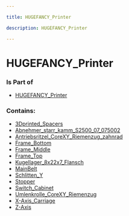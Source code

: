```yaml
---

title: HUGEFANCY_Printer

description: HUGEFANCY_Printer

---
```

# HUGEFANCY_Printer
<script>
    var geoarray = '{"MainBelt": {}, "Kugellager_8x22x7_Flansch": {}, "Frame_Middle": {"Frame_Middle_Left": {"SpiegelnSquare_Tube_40x40_265": {}, "SpiegelnSquare_Tube_40x40_schr-g_kurz": {}, "SpiegelnSquare_Tube_40x40_760": {}, "SpiegelnSquare_Tube_40x40_1180": {}, "SpiegelnSquare_Tube_40x40_2520": {}, "SpiegelnSquare_Tube_40x40_230": {}, "SpiegelnSquare_Tube_40x40_schr-g_lang": {}, "SpiegelnSquare_Tube_40x40_schr-g_mittel": {}, "SpiegelnSquare_Tube_40x40_795": {}}, "Frame_Middle_Right": {"Square_Tube_30x30x2_schr-g_kurz": {}, "Square_Tube_30x30x2_760": {}, "Square_Tubing__30x30x2_1180": {}, "Square_Tube_30x30x2_230": {}, "Square_Tube_30x30x2_795": {}, "Square_Tube_30x30x2_schr-g_lang": {}, "Square_Tube_30x30x2_2520": {}, "Square_Tube_30x30x2_265": {}, "Square_Tube_30x30x2_schr-g_mittel": {}}}, "Z-Axis": {"M8_Aussensechskant_110": {}, "Gegenpressplatte_Extruder": {}, "Farbmischeinheit": {"Schrittmotor_Nema_17_ST4118X0404-A": {}, "farbmischer_platte_2": {}, "Farbmischeinheit_Befestigung_2": {"Block_03": {}}}, "Einlauf": {"Einlauf_Extruder": {}, "Einlauf_Auslaufteil": {}}, "Treiber_Nanotec_N5_Modbus_RTU": {}, "Tank_Fenster_mitte": {}, "Tank_Trichter_Blech": {}, "Hitzeschild_Extruder_Trichter": {}, "Endstopliner_z": {}, "Kondensator_Servomotor": {}, "Seite_L-fter": {}, "geh-use_Endstop_z": {}, "Trichter_Granulat": {}, "Tank_Fenster_oben": {}, "Servo_Extruderantrieb": {"Getriebe_Servo_Nanotec_GPLE80-2S-F87": {"Getriebe_Servo_Nanotec_210-217_065-001": {}, "Getriebe_Servo_Nanotec_PLE80_2_14_38_73_98P4_B5_M6": {}}, "Servo_Nanotec_DB87L": {}}, "Riemenrad_M-dler_HTD_3M_36Z_17023600": {}, "Riemen1-2": {}, "Relayeinheit_AC": {"Box_AC_Relays_Deckel": {}, "SSR-40_DA": {"SSR-40_DA_iam88": {"SSR-40_DA_BOTTOM_ipt": {}, "SSR-40_DA_Small_P_W_S_iam64": {"SSR-40_DA_Screw_ipt": {}, "SSR-40_DA_Lock_Washer_ipt": {}, "SSR-40_DA_Small_Plate_ipt": {}}, "SSR-40_DA_TOP_ipt": {}, "SSR-40_DA_Large_P_W_S_iam77": {"SSR-40_DA_Screw_ipt": {}, "SSR-40_DA_Lock_Washer_ipt": {}, "SSR-40_DA_Big_Plate_ipt": {}}, "SSR-40_DA_Large_P_W_S_iam63": {"SSR-40_DA_Screw_ipt": {}, "SSR-40_DA_Lock_Washer_ipt": {}, "SSR-40_DA_Big_Plate_ipt": {}}, "SSR-40_DA_Small_P_W_S_iam46": {"SSR-40_DA_Screw_ipt": {}, "SSR-40_DA_Lock_Washer_ipt": {}, "SSR-40_DA_Small_Plate_ipt": {}}}}, "Box_AC_Relays": {}, "SSR-40_DA93": {"SSR-40_DA_iam89": {"SSR-40_DA_Small_P_W_S_iam84": {"SSR-40_DA_Screw_ipt": {}, "SSR-40_DA_Lock_Washer_ipt": {}, "SSR-40_DA_Small_Plate_ipt": {}}, "SSR-40_DA_BOTTOM_ipt": {}, "SSR-40_DA_Large_P_W_S_iam43": {"SSR-40_DA_Screw_ipt": {}, "SSR-40_DA_Lock_Washer_ipt": {}, "SSR-40_DA_Big_Plate_ipt": {}}, "SSR-40_DA_TOP_ipt": {}, "SSR-40_DA_Small_P_W_S_iam32": {"SSR-40_DA_Screw_ipt": {}, "SSR-40_DA_Lock_Washer_ipt": {}, "SSR-40_DA_Small_Plate_ipt": {}}, "SSR-40_DA_Large_P_W_S_iam": {"SSR-40_DA_Screw_ipt": {}, "SSR-40_DA_Lock_Washer_ipt": {}, "SSR-40_DA_Big_Plate_ipt": {}}}}, "SSR-40_DA90": {"SSR-40_DA_iam": {"SSR-40_DA_BOTTOM_ipt": {}, "SSR-40_DA_Large_P_W_S_iam50": {"SSR-40_DA_Screw_ipt": {}, "SSR-40_DA_Lock_Washer_ipt": {}, "SSR-40_DA_Big_Plate_ipt": {}}, "SSR-40_DA_TOP_ipt": {}, "SSR-40_DA_Large_P_W_S_iam65": {"SSR-40_DA_Screw_ipt": {}, "SSR-40_DA_Lock_Washer_ipt": {}, "SSR-40_DA_Big_Plate_ipt": {}}, "SSR-40_DA_Small_P_W_S_iam41": {"SSR-40_DA_Screw_ipt": {}, "SSR-40_DA_Lock_Washer_ipt": {}, "SSR-40_DA_Small_Plate_ipt": {}}, "SSR-40_DA_Small_P_W_S_iam": {"SSR-40_DA_Screw_ipt": {}, "SSR-40_DA_Lock_Washer_ipt": {}, "SSR-40_DA_Small_Plate_ipt": {}}}}, "SSR-40_DA91": {"SSR-40_DA_iam86": {"SSR-40_DA_BOTTOM_ipt": {}, "SSR-40_DA_Small_P_W_S_iam29": {"SSR-40_DA_Screw_ipt": {}, "SSR-40_DA_Lock_Washer_ipt": {}, "SSR-40_DA_Small_Plate_ipt": {}}, "SSR-40_DA_TOP_ipt": {}, "SSR-40_DA_Small_P_W_S_iam55": {"SSR-40_DA_Screw_ipt": {}, "SSR-40_DA_Lock_Washer_ipt": {}, "SSR-40_DA_Small_Plate_ipt": {}}, "SSR-40_DA_Large_P_W_S_iam69": {"SSR-40_DA_Screw_ipt": {}, "SSR-40_DA_Lock_Washer_ipt": {}, "SSR-40_DA_Big_Plate_ipt": {}}, "SSR-40_DA_Large_P_W_S_iam26": {"SSR-40_DA_Screw_ipt": {}, "SSR-40_DA_Lock_Washer_ipt": {}, "SSR-40_DA_Big_Plate_ipt": {}}}}, "SC4-4": {}, "Wago_221-415": {}}, "Gegenpressring_Spannbuchse_Extruder": {}, "Stopmutter_M12": {}, "Riemenrad_M-dler_HTD_3M_20Z_17022000": {}, "BG_PCB_Extruder": {"Extruder_PCB_Silkscreen": {}, "Geh-use_PCB_Extruder": {}, "PCB_Extruder": {}}, "Tank_lange_Kante": {}, "Linearachse_Festo_EGC-80-1500-BS-10P-KF-0H-ML-GK_stp": {}, "PFC1212DE-F00": {}, "Zusatzhalterung_Lager": {}, "Tank_BlechBefestigung": {}, "Verschraubplatten_LinearachsenZ": {}, "Schraubklotz_Fr-steil_Extruder": {}, "Riemen2-3": {}, "Halterung_Extruder_Fr-steil": {}, "Wasserk-hlung_Radiator_Blech_Befestigung": {}, "Tank_Unterteilung_Fenster": {}, "Extruder_IDE": {"015921": {}, "093713": {}, "006603": {}, "037406": {}, "Scheibe_Nozzle": {}, "064576": {}, "DIN_936_14_H_M52x3_Stahl": {}, "nozzle": {}, "006252": {}, "IDE_Schnecke_Extruder": {"Block_04": {}}, "093723": {}}, "L-fterblech": {}, "Farbmischer_Motortreiberhalter": {}, "Stepper_Nanotec_Nema_34_+_Encoder_+_Brake27": {"WEDS5541-Bxx002": {}, "Brake-BKE-2_0-6_35_stp002": {}, "ST8918S4508-B002": {}}, "Kabelhalter_m5": {}, "Spannbuchse_M-dler_61530020_stp": {}, "Schlauch_Exit": {}, "Farbmischer_Motortreiberhalter_Deckel": {}, "Verschraubplatten_LinearachsenZ_ventil": {}, "rotery_encoder_encoder_NUE": {}, "Wasserk-hlung_Radiator": {"Radiator_120-360-45": {}, "L-fter_120mm_platine": {"Block_05": {}}}, "Axiallager_Nadelrollen_SKF_AXW_20": {}, "Tank_Blech_Abschluss_unteb": {}, "Granulattank_Blech_au-en": {}, "Energiekette_Z_Achse": {"Igus_Energiekette_Festpunkt_starr_mit_Kamm_S2500_07_075": {}, "Igus_Energiekette_Mittelstueck_S2500_07_075_0_1": {}}, "Linearachse_Festo_EGC-80-1500-BS-10P-KF-0H-MR-GK_stp": {}, "M5_Innensechskant_20": {}, "Tank_schiefer_Winkel": {}, "C5-E": {}, "Halterung_Motoren_Z_Achse": {}, "Stepper_Nanotec_Nema_34_+_Encoder_+_Brake": {"WEDS5541-Bxx002": {}, "Brake-BKE-2_0-6_35_stp002": {}, "ST8918S4508-B002": {}}, "Abdeckung_Farbmischer": {}, "Tank_Fenster_unten": {}, "Verschraubplatten_LinearachsenZ_energiekette": {}, "Schraubklotz_Fr-steil_Extruder_kleiner": {}, "Tank_Blech_Abschluss_oben": {}, "Zusatzhalterung_Lager_zu": {}, "Displayhalteplatte": {}, "Spiegelngeh-use_Endstop_z": {}, "HDT_3M_40Z_17024000": {}, "Wasserk-hlung_Reservoir": {"Strebe_Wasserk-hlung_Reservoir": {}, "Halterung_Wasserk-hlung_Reservoir": {}, "Wasserk-hlung_Reservoir_EisstationVPP_Shrink": {"Block_01": {}}}, "Tank_Versteifung_Fenster": {}, "Festo_Schlitten_EGC-80-GK-GPBS1": {}}, "Frame_Bottom": {"WheelAttachment_BackLeft": {"unterlegscheibe_m3": {}, "3dhalterlagerkegel": {}, "W_61906_R_2Z": {"W_61906_R_2Z_PART2_4": {}, "W_61906_R_2Z_PART1_2": {}, "W_61906_R_2Z_PART3_6": {}}, "blech_kugellager_rad": {}, "stab": {}, "M3_Innensechskant_55": {}, "haltung_rad": {}, "17HS15-1684S-PG100_Varsay-lan": {"Block_06": {}}, "blech_geared_motor": {}, "radaufhaengung_3mm": {}, "5m_rad_rad_17234400": {}, "Riemen_Radaufh-ngung_Vorne": {}, "druckrad_8er_welle17221800": {}, "3020418": {"30204_ir_2": {}, "30204_roller_6": {}, "30204_cage_4": {}, "30204_or_22": {}}, "raedervogel_raeder_2946005000": {}}, "WheelAttachment_FrontLeft": {"17237200": {}, "64641201_stp": {}, "17HS15-1684S-PG100_Varsay-lan": {"Block_06": {}}, "raedervogel_raeder_2946005000_nackt": {}, "welle12": {}, "druckrad_8er_welle17221800": {}, "Riemen1-1^Radaufh-ngung_hinten": {}}, "WheelAttachment_BackRight": {"unterlegscheibe_m3": {}, "3dhalterlagerkegel": {}, "blech_kugellager_rad": {}, "stab": {}, "M3_Innensechskant_55": {}, "haltung_rad": {}, "17HS15-1684S-PG100_Varsay-lan": {"Block_06": {}}, "blech_geared_motor": {}, "30204": {"30204_ir_2": {}, "30204_roller_6": {}, "30204_cage_4": {}, "30204_or_22": {}}, "radaufhaengung_3mm": {}, "5m_rad_rad_17234400": {}, "Riemen_Radaufh-ngung_Vorne": {}, "W_61906_R_2Z57": {"W_61906_R_2Z_PART2_4": {}, "W_61906_R_2Z_PART1_2": {}, "W_61906_R_2Z_PART3_6": {}}, "druckrad_8er_welle17221800": {}, "raedervogel_raeder_2946005000": {}}, "WheelAttachment_FrontRight": {"17237200": {}, "64641201_stp": {}, "17HS15-1684S-PG100_Varsay-lan": {"Block_06": {}}, "raedervogel_raeder_2946005000_nackt": {}, "welle12": {}, "druckrad_8er_welle17221800": {}, "Riemen1-1^Radaufh-ngung_hinten": {}}, "Corner_Brackets": {}, "AL_Extrusion_Profiles": {"Aluprofil_40X40_L_2520": {}, "Aluprofil_40X80_L_140_unten": {}, "Aluprofil_40X40_L_260": {}, "Aluprofil_40X80_L_1823": {}, "Aluprofil_40X40_L_140_unten": {}, "Aluprofil_40X40_L_220": {}, "Aluprofil_40X80_L_220": {}, "Aluprofil_40X40_L_1823": {}, "Aluprofil_40X80_L_220_2": {}, "Aluprofil_40X80_L_450_diagonal": {}, "Aluprofil_40X40_L_220_NO2": {}, "Aluprofil_40X80_L_2520": {}, "Aluprofil_40X80_L_53": {}, "Aluprofil_40X40_L_220_2": {}}}, "Stopper": {}, "Switch_Cabinet": {"Terminal_Oben_Mitte": {"Siemens_obenrum_Terminal_mitte": {}, "832_1103_037_000": {}, "832_1204": {}, "832_1203": {}, "832_1104_037_000": {"Block_02": {}}, "wago_4er_block": {"wago_18_pcb": {}, "713_1430_037_000": {}}}, "Reset": {"Terminal_Notaus": {}, "Siemens_Reset_3su18030ab002ab1": {}, "XT60E-M": {}}, "Abdeckung_Wago_20": {}, "sss_5": {}, "sss_4": {}, "sss_7": {}, "sss_6": {}, "sss_1": {}, "sss_3": {}, "sss_2": {}, "Terminal_Oben_Rechts": {"Siemens_obenrum_Terminal_rechts": {}, "RJ45_Terminal": {"RJ4514": {"RJ45_housing_2": {}, "RJ45_housing_1": {}}, "RJ4575": {"RJ45_housing_2": {}, "RJ45_housing_1": {}}, "RJ45": {"RJ45_housing_2": {}, "RJ45_housing_1": {}}, "RJ4545": {"RJ45_housing_2": {}, "RJ45_housing_1": {}}, "RJ4517": {"RJ45_housing_2": {}, "RJ45_housing_1": {}}, "RJ455": {"RJ45_housing_2": {}, "RJ45_housing_1": {}}, "RJ4520": {"RJ45_housing_2": {}, "RJ45_housing_1": {}}, "RJ4521": {"RJ45_housing_2": {}, "RJ45_housing_1": {}}, "RJ4539": {"RJ45_housing_2": {}, "RJ45_housing_1": {}}, "Platine_RJ45_Terminal": {}, "RJ459": {"RJ45_housing_2": {}, "RJ45_housing_1": {}}, "RJ4534": {"RJ45_housing_2": {}, "RJ45_housing_1": {}}, "RJ4524": {"RJ45_housing_2": {}, "RJ45_housing_1": {}}}, "Terminal_Oben_Rechts_Abdeckung": {}, "XT60E-M": {}}}, "X-Axis_Carriage": {"Aluprofil_40X80_L_475": {}, "Ringmagnet_10,0_x_3,4_x_3,0": {}, "Adapterplatte_Schlitten_X": {}, "M5_Vierkantmutter": {}, "CoreXY_Riemenhalter": {"CoreXY_Riemenhalter_-_nackt": {}, "CoreXY_Riemenhalter_-_Strebe": {}}, "Terminal_xy92": {"Terminal_xy": {}, "Deckel_Terminal": {}, "XT60E-M": {}, "Terminal_xy_komponenten": {"832_1103_037_000": {}, "832_1204": {}, "832_1203": {}, "832_1104_037_000": {"Block_02": {}}, "wago_4er_block_obenkontakt": {"713_1430_037_000": {}, "wago_18_pcb_abgeschliffen": {}}}}, "Endstop_Siemens_3SE5423-0CD20-1EA2_G_NSA0_XX_01527V": {"5": {}, "4": {}, "7": {}, "6": {}, "1": {}, "3": {}, "2": {}}, "Franka_Schlitten_84363A-Kassette-FDA25K098": {}, "Abnehmer_starr_kamm_S2500_07_075002": {}, "Flachwinkel_80x80": {}, "Aluprofil_40X80_L_320": {}, "Corner_Bracket_80x80": {}, "Halteplatte_Festo_Schlitten_B": {}, "Halteplatte_Festo_Schlitten_A": {}, "Aluprofil_40X40_L_145": {}, "Energiekettenhalter_X_oben": {}, "Riemenstange": {}, "CoreXY_Riemenhalter_endstop": {"CoreXY_Riemenhalter_-_nackt": {}, "CoreXY_Riemenhalter_-_Strebe": {}}, "M5_Innensechskant_2_40": {}, "Riemenspanner": {}, "Festo_Schlitten_EGC-80-GK-GPBS1": {}}, "Umlenkrolle_CoreXY_Riemenzug": {}, "Abnehmer_starr_kamm_S2500_07_075002": {}, "Antriebsritzel_CoreXY_Riemenzug_zahnrad": {}, "Schlitten_Y": {"Winkelset11": {"Corner_Bracket_40x40": {}}, "Energiekette_X": {"Igus_Energiekette_Festpunkt_starr_mit_Kamm_S2500_07_075": {}, "Igus_Energiekette_Mittelstueck_S2500_07_075_0_1": {}}, "Aluprofil_40X40_L_1838": {}, "Riemenrollenhalter58": {"Riemenrollenhalter_Seite": {}, "Riemenrollenhalter_Winkelteil": {}}, "Linearachse_Franka_FD25_1700": {}, "Aluprofil_40X80_L_395": {}, "Winkelset": {"Corner_Bracket_40x40": {}}, "Riemenrollenhalter47": {"Riemenrollenhalter_Seite": {}, "Riemenrollenhalter_Winkelteil": {}}, "Riemenrollenhalter67": {"Riemenrollenhalter_Seite": {}, "Riemenrollenhalter_Winkelteil": {}}, "Aluprofil_40X80_L_1960": {}, "Aluprofil_40X40_L_122": {}, "Winkelset54": {"Corner_Bracket_40x40": {}}, "Franka_Schlitten_84363A-Kassette-FDA25K098": {}, "Abnehmer_starr_kamm_S2500_07_075002": {}, "Flachwinkel_80x80": {}, "Aluprofil_40X40_L_82_b": {}, "Riemenrollenhalter": {"Riemenrollenhalter_Seite": {}, "Riemenrollenhalter_Winkelteil": {}}, "Winkelset60": {"Corner_Bracket_40x40": {}}, "Winkelset61": {"Corner_Bracket_40x40": {}}, "Lagerplatte_Schlitten_Y_energiekettenversion": {}, "20x30x4_L-Profil_109": {}, "Corner_Bracket_40x40": {}, "Winkelset44": {"Corner_Bracket_40x40": {}}, "Energiekettenhalter_X_unten": {}, "Lagerplatte_Schlitten_Y_normal": {}}, "Frame_Top": {"Gespiegelt_CoreXY_Umlenkrollenhalter": {"Gespiegelt_CoreXY_Umlenkrollenhalter_Strebe": {}, "Gespiegelt_CoreXY_Umlenkrollenhalter_Winkel": {}, "Gespiegelt_CoreXY_Umlenkrollenhalter_Main": {}}, "Baugruppe9^Rahmen_Oben72": {"Corner_Bracket_40x40": {}}, "Baugruppe1^Rahmen_Oben": {"Corner_Bracket_40x40": {}}, "Baugruppe9^Rahmen_Oben25": {"Corner_Bracket_40x40": {}}, "Baugruppe1^Rahmen_Oben51": {"Corner_Bracket_40x40": {}}, "Baugruppe1^Rahmen_Oben19": {"Corner_Bracket_40x40": {}}, "Baugruppe1^Rahmen_Oben74": {"Corner_Bracket_40x40": {}}, "Aluprofil_40X40_L_140_oben": {}, "Baugruppe8^Rahmen_Oben": {"Corner_Bracket_40x40": {}}, "Baugruppe9^Rahmen_Oben": {"Corner_Bracket_40x40": {}}, "Baugruppe8^Rahmen_Oben13": {"Corner_Bracket_40x40": {}}, "Endstop_Y": {"Endstophalter_Y": {}, "Endstophalter_Y_Strebe": {}}, "Winkelgroup_82": {"Corner_Bracket_40x40": {}}, "Aluprofil_40X80_L_1823": {}, "Winkelgroup_8237": {"Corner_Bracket_40x40": {}}, "Aluprofil_40X80_L_2520": {}, "Baugruppe9^Rahmen_Oben23": {"Corner_Bracket_40x40": {}}, "-nergiekettenhalter": {}, "Baugruppe8^Rahmen_Oben79": {"Corner_Bracket_40x40": {}}, "Baugruppe7^Rahmen_Oben80": {"Corner_Bracket_40x40": {}}, "Baugruppe1^Rahmen_Oben22": {"Corner_Bracket_40x40": {}}, "Corner_Bracket_40X80": {}, "XY_Motorhalter_tief": {"XY_Motorhalter_tief_Au-enblech": {}, "XY_Motorhalter_tief_Winkel": {}}, "Baugruppe9^Rahmen_Oben16": {"Corner_Bracket_40x40": {}}, "Aluprofil_40X40_L_2520": {}, "Baugruppe8^Rahmen_Oben3": {"Corner_Bracket_40x40": {}}, "Baugruppe9^Rahmen_Oben49": {"Corner_Bracket_40x40": {}}, "Baugruppe9^Rahmen_Oben31": {"Corner_Bracket_40x40": {}}, "Aluprofil_40X40_L_220_NO2": {}, "Baugruppe7^Rahmen_Oben62": {"Corner_Bracket_40x40": {}}, "Baugruppe9^Rahmen_Oben4": {"Corner_Bracket_40x40": {}}, "Baugruppe8^Rahmen_Oben12": {"Corner_Bracket_40x40": {}}, "CoreXY_Umlenkrollenhalter": {"CoreXY_Umlenkrollenhalter_Strebe": {}, "CoreXY_Umlenkrollenhalter_Main": {}, "CoreXY_Umlenkrollenhalter_Winkel": {}}, "Flachwinkel_80x80": {}, "Aluprofil_40X40_L_82": {}, "Linearachse_Franka_FD25_2000": {}, "Stepper_Nanotec_Nema_34_+_Encoder_+_Brake2": {"WEDS5541-Bxx002": {}, "Brake-BKE-2_0-6_35_stp002": {}, "ST8918S4508-B002": {}}, "Baugruppe7^Rahmen_Oben": {"Corner_Bracket_40x40": {}}, "Baugruppe8^Rahmen_Oben82": {"Corner_Bracket_40x40": {}}, "Endstop_Siemens_3SE5423-0CD20-1EA2_G_NSA0_XX_01527V35": {"5": {}, "4": {}, "7": {}, "6": {}, "1": {}, "3": {}, "2": {}}, "Corner_Bracket_80x80": {}, "Aluprofil_40X80_L_140oben": {}, "Energiekette_Y": {"Igus_Energiekette_Festpunkt_starr_mit_Kamm_S2500_07_075": {}, "Igus_Energiekette_Mittelstueck_S2500_07_075_0_1": {}}, "Winkelgroup_826": {"Corner_Bracket_40x40": {}}, "Winkelgroup_827": {"Corner_Bracket_40x40": {}}, "Motorsteuerung_Nanotec_C5-E": {}, "Baugruppe7^Rahmen_Oben81": {"Corner_Bracket_40x40": {}}, "Baugruppe1^Rahmen_Oben73": {"Corner_Bracket_40x40": {}}, "Baugruppe8^Rahmen_Oben10": {"Corner_Bracket_40x40": {}}, "Aluprofil_40X40_L_1823": {}, "Baugruppe8^Rahmen_Oben70": {"Corner_Bracket_40x40": {}}, "Stepper_Nanotec_Nema_34_+_Encoder_+_Brake33": {"WEDS5541-Bxx002": {}, "Brake-BKE-2_0-6_35_stp002": {}, "ST8918S4508-B002": {}}, "XY_Motorhalter_hoch": {"XY_Motorhalter_hoch_Au-enblech": {}, "XY_Motorhalter_hoch_Winkel": {}}, "Baugruppe1^Rahmen_Oben66": {"Corner_Bracket_40x40": {}}, "Baugruppe1^Rahmen_Oben56": {"Corner_Bracket_40x40": {}}, "Aluprofil_40X40_L_1920": {}}, "3Dprinted_Spacers": {"8er_Muffe_3D-Druck_17_5": {}, "8er_Muffe_3D-Druck_4_25": {}, "8er_Muffe_3D-Druck_6_25": {}}}';
</script>
<script>
    var basepath = '/assets/HUGEFANCY_Printer/';
</script>
<link rel="stylesheet" href="/css/container.css">

<div id="container"></div>

<!-- these are the required scripts for the three.js scene -->
<script src="/lib/three.min.js"></script>
<script src="/lib/OrbitControls.js"></script>
<script src="/lib/RectAreaLightUniformsLib.js"></script>
<!-- this is your app's lib file -->
<script src="/lib/triceratops_app.js"></script>
### Is Part of
- [HUGEFANCY_Printer](../HUGEFANCY_Printer)  

### Contains:
- [3Dprinted_Spacers](./HUGEFANCY_Printer/3Dprinted_Spacers)  
- [Abnehmer_starr_kamm_S2500_07_075002](./HUGEFANCY_Printer/Abnehmer_starr_kamm_S2500_07_075002)  
- [Antriebsritzel_CoreXY_Riemenzug_zahnrad](./HUGEFANCY_Printer/Antriebsritzel_CoreXY_Riemenzug_zahnrad)  
- [Frame_Bottom](./HUGEFANCY_Printer/Frame_Bottom)  
- [Frame_Middle](./HUGEFANCY_Printer/Frame_Middle)  
- [Frame_Top](./HUGEFANCY_Printer/Frame_Top)  
- [Kugellager_8x22x7_Flansch](./HUGEFANCY_Printer/Kugellager_8x22x7_Flansch)  
- [MainBelt](./HUGEFANCY_Printer/MainBelt)  
- [Schlitten_Y](./HUGEFANCY_Printer/Schlitten_Y)  
- [Stopper](./HUGEFANCY_Printer/Stopper)  
- [Switch_Cabinet](./HUGEFANCY_Printer/Switch_Cabinet)  
- [Umlenkrolle_CoreXY_Riemenzug](./HUGEFANCY_Printer/Umlenkrolle_CoreXY_Riemenzug)  
- [X-Axis_Carriage](./HUGEFANCY_Printer/X-Axis_Carriage)  
- [Z-Axis](./HUGEFANCY_Printer/Z-Axis)

